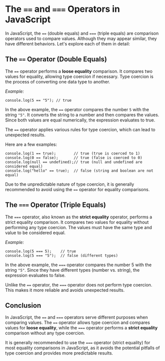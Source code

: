# **The `==` and `===` Operators in JavaScript**

In JavaScript, the `==` (double equals) and `===` (triple equals) are comparison operators used to compare values. Although they may appear similar, they have different behaviors. Let's explore each of them in detail:

## **The `==` Operator (Double Equals)**

The `==` operator performs a **loose equality** comparison. It compares two values for equality, allowing type coercion if necessary. Type coercion is the process of converting one data type to another.

*Example:*

```
console.log(5 == "5"); // true
```

In the above example, the `==` operator compares the number `5` with the string `"5"`. It converts the string to a number and then compares the values. Since both values are equal numerically, the expression evaluates to true.

The `==` operator applies various rules for type coercion, which can lead to unexpected results. 

Here are a few examples:

```
console.log(1 == true);        // true (true is coerced to 1)
console.log(0 == false);       // true (false is coerced to 0)
console.log(null == undefined);// true (null and undefined are considered equal)
console.log("hello" == true);  // false (string and boolean are not equal)
```

Due to the unpredictable nature of type coercion, it is generally recommended to avoid using the `==` operator for equality comparisons.

## **The `===` Operator (Triple Equals)**

The `===` operator, also known as the **strict equality** operator, performs a strict equality comparison. It compares two values for equality without performing any type coercion. The values must have the same type and value to be considered equal.

*Example:*

```
console.log(5 === 5);    // true
console.log(5 === "5");  // false (different types)
```

In the above example, the `===` operator compares the number 5 with the string `"5"`. Since they have different types (number vs. string), the expression evaluates to false.

Unlike the `==` operator, the `===` operator does not perform type coercion. This makes it more reliable and avoids unexpected results.

## **Conclusion**

In JavaScript, the `==` and `===` operators serve different purposes when comparing values. The `==` operator allows type coercion and compares values for **loose equality**, while the `===` operator performs a **strict equality** comparison without any type coercion.

It is generally recommended to use the `===` operator (strict equality) for most equality comparisons in JavaScript, as it avoids the potential pitfalls of type coercion and provides more predictable results.
